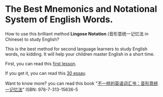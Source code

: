 # The Best Mnemonics and Notational System of English Words.

How to use this brilliant method **Lingose Notation** (音形意统一记忆法 in Chinese) to study English?

This is the best method for second language learners to study English words, no kidding. It will help your children master English in a short time.

First, you can read this [first lesson](https://github.com/englishword/document/blob/master/first_lesson.md).

If you get it, you can read this [30 essay](https://github.com/englishword/document/blob/master/30_essay.md).

Want to know more? you can read this book "[不一样的英语词汇书：音形意统一记忆法](https://isbnsearch.org/isbn/9787313156365 "詹先觉. 不一样的英语词汇书：音形意统一记忆法[M]. 上海交通大学出版社，2016.")"  ISBN: 978-7-313-15636-5
